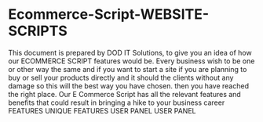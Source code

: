 # Ecommerce-Script-WEBSITE-SCRIPTS
This document is prepared by DOD IT Solutions, to give you an idea of how our ECOMMERCE SCRIPT features would be. Every business wish to be one or other way the same and if you want to start a site  if you are planning to buy or  sell your products directly and it should the clients without any damage so this will the best way you have chosen.  then you have reached the right place. Our E Commerce Script has all the relevant features and benefits that could result in bringing a hike to your business career
FEATURES
UNIQUE FEATURES
USER PANEL
USER PANEL


